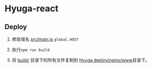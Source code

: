 # Hyuga-react



## Deploy
1. 修改域名 [src/main.js](./src/main.js) `global.HOST`

2. 执行`npm run build`

3. 将 [build/]('./build') 目录下的所有文件复制到 [Hyuga deploy/nginx/www](https://github.com/Buzz2d0/Hyuga/tree/master/deploy/nginx/www)目录下。